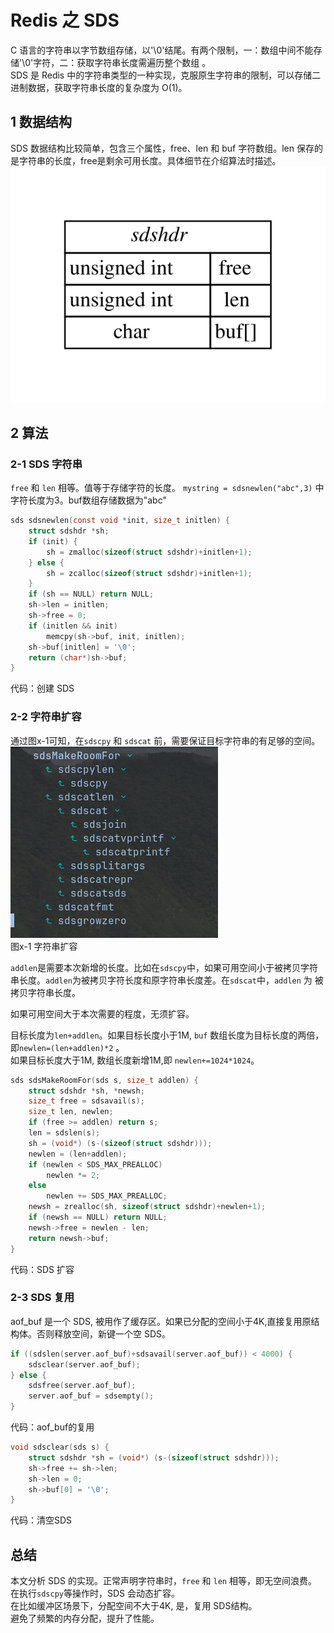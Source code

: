 # Redis 之 SDS
C 语言的字符串以字节数组存储，以'\0'结尾。有两个限制，一：数组中间不能存储'\0'字符，二：获取字符串长度需遍历整个数组 。  
SDS 是 Redis 中的字符串类型的一种实现，克服原生字符串的限制，可以存储二进制数据，获取字符串长度的复杂度为 O(1)。

## 1 数据结构
SDS 数据结构比较简单，包含三个属性，free、len 和 buf 字符数组。len 保存的是字符串的长度，free是剩余可用长度。具体细节在介绍算法时描述。  
![SDS 结构](./img/sds.svg)

## 2 算法
### 2-1 SDS 字符串
`free` 和 `len` 相等。值等于存储字符的长度。
 `mystring = sdsnewlen("abc",3)` 中字符长度为3。buf数组存储数据为"abc"

```c
sds sdsnewlen(const void *init, size_t initlen) {
    struct sdshdr *sh;
    if (init) {
        sh = zmalloc(sizeof(struct sdshdr)+initlen+1);
    } else {
        sh = zcalloc(sizeof(struct sdshdr)+initlen+1);
    }
    if (sh == NULL) return NULL;
    sh->len = initlen;
    sh->free = 0;
    if (initlen && init)
        memcpy(sh->buf, init, initlen);
    sh->buf[initlen] = '\0';
    return (char*)sh->buf;
}

```
代码：创建 SDS

### 2-2 字符串扩容
通过图x-1可知，在`sdscpy` 和 `sdscat` 前，需要保证目标字符串的有足够的空间。
![incre](img/incre.png)  
 图x-1 字符串扩容

 `addlen`是需要本次新增的长度。比如在`sdscpy`中，如果可用空间小于被拷贝字符串长度。`addlen`为被拷贝字符长度和原字符串长度差。在`sdscat`中，`addlen` 为 被拷贝字符串长度。

 如果可用空间大于本次需要的程度，无须扩容。

 目标长度为`len+addlen`。如果目标长度小于1M, `buf` 数组长度为目标长度的两倍，即`newlen=(len+addlen)*2` 。  
 如果目标长度大于1M, 数组长度新增1M,即 `newlen+=1024*1024`。

```c
sds sdsMakeRoomFor(sds s, size_t addlen) {
    struct sdshdr *sh, *newsh;
    size_t free = sdsavail(s);
    size_t len, newlen;
    if (free >= addlen) return s;
    len = sdslen(s);
    sh = (void*) (s-(sizeof(struct sdshdr)));
    newlen = (len+addlen);
    if (newlen < SDS_MAX_PREALLOC)
        newlen *= 2;
    else
        newlen += SDS_MAX_PREALLOC;
    newsh = zrealloc(sh, sizeof(struct sdshdr)+newlen+1);
    if (newsh == NULL) return NULL;
    newsh->free = newlen - len;
    return newsh->buf;
}

```
代码：SDS 扩容


### 2-3 SDS 复用
aof_buf 是一个 SDS, 被用作了缓存区。如果已分配的空间小于4K,直接复用原结构体。否则释放空间，新键一个空 SDS。

```c
if ((sdslen(server.aof_buf)+sdsavail(server.aof_buf)) < 4000) {
    sdsclear(server.aof_buf);
} else {
    sdsfree(server.aof_buf);
    server.aof_buf = sdsempty();
}

```
代码：aof_buf的复用

```c
void sdsclear(sds s) {
    struct sdshdr *sh = (void*) (s-(sizeof(struct sdshdr)));
    sh->free += sh->len;
    sh->len = 0;
    sh->buf[0] = '\0';
}
```  
代码：清空SDS

## 总结
本文分析 SDS 的实现。正常声明字符串时，`free` 和 `len` 相等，即无空间浪费。  
在执行`sdscpy`等操作时，SDS 会动态扩容。  
在比如缓冲区场景下，分配空间不大于4K, 是，复用 SDS结构。  
避免了频繁的内存分配，提升了性能。
